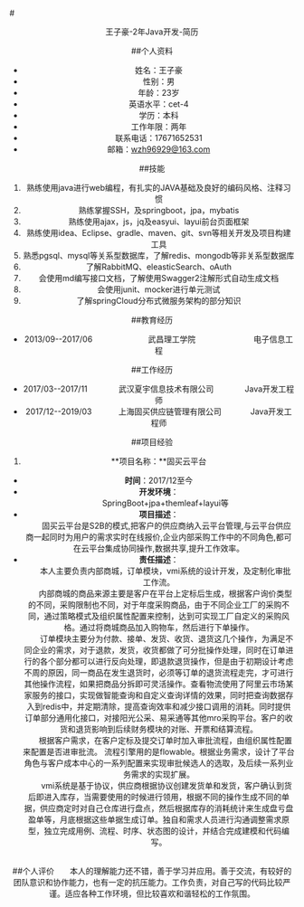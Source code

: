 #<div align=center>王子豪-2年Java开发-简历

##个人资料
- 姓名：王子豪   
- 性别：男
- 年龄：23岁
- 英语水平：cet-4
- 学历：本科
- 工作年限：两年
- 联系电话：17671652531
- 邮箱：wzh96929@163.com

##技能
1. 熟练使用java进行web编程，有扎实的JAVA基础及良好的编码风格、注释习惯
1. 熟练掌握SSH，及springboot，jpa，mybatis
1. 熟练使用ajax，js，jq及easyui、layui前台页面框架
1. 熟练使用idea、Eclipse、gradle、maven、git、svn等相关开发及项目构建工具
1. 熟悉pgsql、mysql等关系型数据库，了解redis、mongodb等非关系型数据库
1. 了解RabbitMQ、eleasticSearch、oAuth
1. 会使用md编写接口文档，了解使用Swagger2注解形式自动生成文档
2. 会使用junit、mocker进行单元测试
1. 了解springCloud分布式微服务架构的部分知识
 

##教育经历
- 2013/09--2017/06<d>&nbsp;&nbsp;&nbsp;&nbsp;&nbsp;&nbsp;&nbsp;&nbsp;&nbsp;&nbsp;&nbsp;&nbsp;&nbsp;&nbsp;&nbsp;&nbsp;&nbsp;&nbsp;&nbsp;&nbsp;&nbsp;&nbsp;&nbsp;&nbsp;&nbsp;</d>武昌理工学院<d>&nbsp;&nbsp;&nbsp;&nbsp;&nbsp;&nbsp;&nbsp;&nbsp;&nbsp;&nbsp;&nbsp;&nbsp;&nbsp;&nbsp;&nbsp;&nbsp;&nbsp;&nbsp;&nbsp;&nbsp;&nbsp;&nbsp;&nbsp;&nbsp;&nbsp;</d>	电子信息工程 


##工作经历
- 2017/03--2017/11<d>&nbsp;&nbsp;&nbsp;&nbsp;&nbsp;&nbsp;&nbsp;&nbsp;&nbsp;&nbsp;&nbsp;&nbsp;&nbsp;&nbsp;</d>武汉夏宇信息技术有限公司<d>&nbsp;&nbsp;&nbsp;&nbsp;&nbsp;&nbsp;&nbsp;&nbsp;&nbsp;&nbsp;&nbsp;&nbsp;&nbsp;&nbsp;</d>Java开发工程师
- 2017/12--2019/03<d>&nbsp;&nbsp;&nbsp;&nbsp;&nbsp;&nbsp;&nbsp;&nbsp;&nbsp;&nbsp;&nbsp;&nbsp;</d>上海固买供应链管理有限公司<d>&nbsp;&nbsp;&nbsp;&nbsp;&nbsp;&nbsp;&nbsp;&nbsp;&nbsp;&nbsp;&nbsp;&nbsp;&nbsp;</d>Java开发工程师

##项目经验




1. **项目名称：**固买云平台
 - **时间**：2017/12至今
 - **开发环境**：</br>&nbsp;&nbsp;&nbsp;&nbsp;&nbsp;&nbsp;SpringBoot+jpa+themleaf+layui等
 - **项目描述**：</br>&nbsp;&nbsp;&nbsp;&nbsp;&nbsp;&nbsp; 固买云平台是S2B的模式,把客户的供应商纳入云平台管理,与云平台供应商一起同时为用户的需求实时在线报价,企业内部采购工作中的不同角色,都可在云平台集成协同操作,数据共享,提升工作效率。
 - **责任描述**：</br>&nbsp;&nbsp;&nbsp;&nbsp;&nbsp; 本人主要负责内部商城，订单模块，vmi系统的设计开发，及定制化审批工作流。
 </br>&nbsp;&nbsp;&nbsp;&nbsp;&nbsp;&nbsp;内部商城的商品来源主要是客户在平台上定标后生成，根据客户询价类型的不同，采购限制也不同，对于年度采购商品，由于不同企业工厂的采购不同，通过策略模式及组织属性配置来控制，达到可实现工厂自定义的采购风格。通过将商城商品加入购物车，然后进行下单操作。
 </br>&nbsp;&nbsp;&nbsp;&nbsp;&nbsp;&nbsp; 订单模块主要分为付款、接单、发货、收货、退货这几个操作，为满足不同企业的需求，对于退款，发货，收货都做了可分批操作处理，同时在订单进行的各个部分都可以进行反向处理，即退款退货操作，但是由于初期设计考虑不周的原因，同一商品在发生退货时，必须等订单的退货流程走完，才可进行其他操作流程，如果把商品分拆即可灵活操作。查看物流使用了阿里云市场某家服务的接口，实现做智能查询和自定义查询详情的效果，同时把查询数据存入到redis中，并定期清除，提高查询效率和减少接口调用的消耗。同时提供订单部分通用化接口，对接阳光公采、易采通等其他mro采购平台。客户的收货和退货影响到后续财务模块的对账、开票和结算流程。
</br>&nbsp;&nbsp;&nbsp;&nbsp;&nbsp;&nbsp;根据客户需求，在客户定标及提交订单时加入审批流程，由组织属性配置来配置是否进审批流。
流程引擎用的是flowable。根据业务需求，设计了平台角色与客户成本中心的一系列配置来实现审批候选人的选取，及后续一系列业务需求的实现扩展。
</br>&nbsp;&nbsp;&nbsp;&nbsp;&nbsp;&nbsp; vmi系统是基于协议，供应商根据协议创建发货单和发货，客户确认到货后即进入库存，当需要使用的时候进行领用，根据不同的操作生成不同的单据，供应商定时对自己仓库进行盘点，然后根据库存的消耗统计来生成盘亏盘盈单等，月底根据这些单据生成订单。独自和需求人员进行沟通调整需求原型，独立完成用例、流程、时序、状态图的设计，并结合完成建模和代码编写。
</br>&nbsp;&nbsp;&nbsp;&nbsp;&nbsp;&nbsp; 





##个人评价
   &nbsp;&nbsp;&nbsp;&nbsp;&nbsp;&nbsp;本人的理解能力还不错，善于学习并应用。善于交流，有较好的团队意识和协作能力，也有一定的抗压能力。工作负责，对自己写的代码比较严谨。适应各种工作环境，但比较喜欢和谐轻松的工作氛围。
